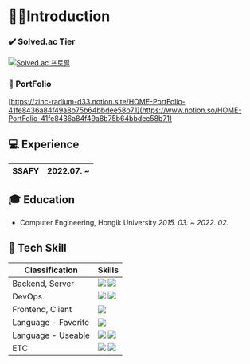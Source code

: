 
# 🙋‍♂️**Introduction**
  
### ✔️ Solved.ac Tier
[![Solved.ac
프로필](http://mazassumnida.wtf/api/v2/generate_badge?boj=jungboke)](https://solved.ac/jungboke)
### 📄 PortFolio
[https://zinc-radium-d33.notion.site/HOME-PortFolio-41fe8436a84f49a8b75b64bbdee58b71](https://www.notion.so/HOME-PortFolio-41fe8436a84f49a8b75b64bbdee58b71)

## 💻 Experience

| SSAFY | 2022.07. ~ |
| --- | --- |

## 🎓 Education

- Computer Engineering, Hongik University *2015. 03. ~ 2022. 02.*

## 🔧 Tech Skill

| Classification | Skills |
| --- | --- |
| Backend, Server | <img src="https://img.shields.io/badge/Spring-6DB33F?style=for-the-badge&logo=Spring&logoColor=white"> <img src="https://img.shields.io/badge/mysql-4479A1?style=for-the-badge&logo=mysql&logoColor=white"> |
| DevOps | <img src="https://img.shields.io/badge/aws-232F3E?style=for-the-badge&logo=aws&logoColor=white"> <img src="https://img.shields.io/badge/docker-2496ED?style=for-the-badge&logo=docker&logoColor=white"> |
| Frontend, Client | <img src="https://img.shields.io/badge/vue.js-4FC08D?style=for-the-badge&logo=vue.js&logoColor=white"> |
| Language - Favorite | <img src="https://img.shields.io/badge/JAVA-007396?style=for-the-badge&logo=java&logoColor=white"> |
| Language - Useable | <img src="https://img.shields.io/badge/javascript-F7DF1E?style=for-the-badge&logo=javascript&logoColor=black"> <img src="https://img.shields.io/badge/c++-00599C?style=for-the-badge&logo=c++&logoColor=white"> |
| ETC | <img src="https://img.shields.io/badge/linux-FCC624?style=for-the-badge&logo=linux&logoColor=white"> <img src="https://img.shields.io/badge/git-F05032?style=for-the-badge&logo=git&logoColor=white"> |
